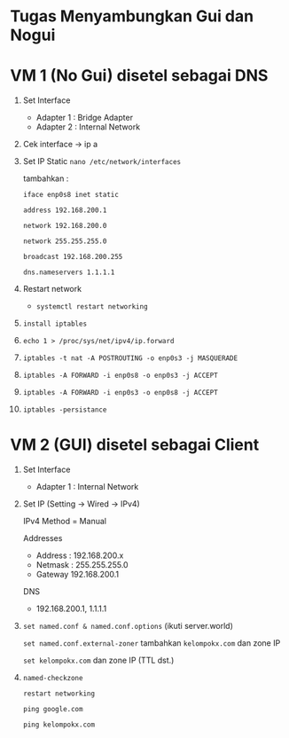 # Tugas Menyambungkan Gui dan Nogui

# VM 1 (No Gui) disetel sebagai DNS

1. Set Interface
    - Adapter 1 : Bridge Adapter
    - Adapter 2 : Internal Network
2. Cek interface → ip a
3. Set IP Static `nano /etc/network/interfaces`
    
    tambahkan :
    
    `iface enp0s8 inet static`
    
    `address 192.168.200.1`
    
    `network 192.168.200.0`
    
    `network 255.255.255.0`
    
    `broadcast 192.168.200.255`
    
    `dns.nameservers 1.1.1.1`
    
4. Restart network
    - `systemctl restart networking`
5. `install iptables`
6. `echo 1 > /proc/sys/net/ipv4/ip.forward`
7. `iptables -t nat -A POSTROUTING -o enp0s3 -j MASQUERADE`
8. `iptables -A FORWARD -i enp0s8 -o enp0s3 -j ACCEPT`
9. `iptables -A FORWARD -i enp0s3 -o enp0s8 -j ACCEPT`
10. `iptables -persistance`

# VM 2 (GUI) disetel sebagai Client

1. Set Interface
    - Adapter 1 : Internal Network
2. Set IP (Setting → Wired → IPv4)
    
    IPv4 Method = Manual
    
    Addresses
    
    - Address : 192.168.200.x
    - Netmask : 255.255.255.0
    - Gateway  192.168.200.1
    
    DNS
    
    - 192.168.200.1, 1.1.1.1
3. `set named.conf & named.conf.options` (ikuti server.world)
    
    `set named.conf.external-zoner` tambahkan `kelompokx.com` dan zone IP
    
    `set kelompokx.com` dan zone IP (TTL dst.)
    
4. `named-checkzone`
    
    `restart networking`
    
    `ping google.com`
    
    `ping kelompokx.com`
